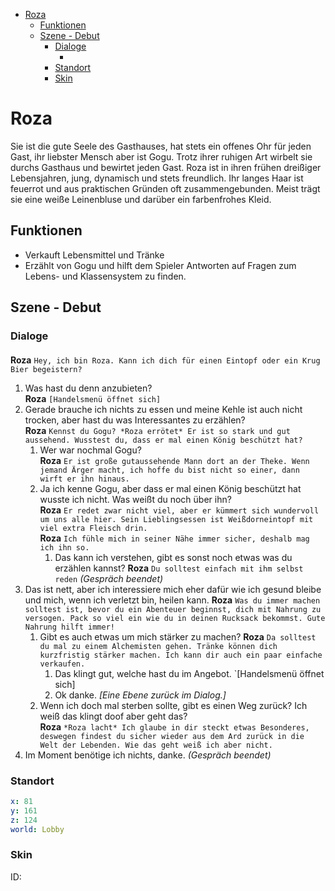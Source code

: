 - [Roza](#roza)
  - [Funktionen](#funktionen)
  - [Szene - Debut](#szene---debut)
    - [Dialoge](#dialoge)
      - [](#)
    - [Standort](#standort)
    - [Skin](#skin)

# Roza

Sie ist die gute Seele des Gasthauses, hat stets ein offenes Ohr für jeden Gast, ihr liebster Mensch aber ist Gogu. Trotz ihrer ruhigen Art wirbelt sie durchs Gasthaus und bewirtet jeden Gast.
Roza ist in ihren frühen dreißiger Lebensjahren, jung, dynamisch und stets freundlich. Ihr langes Haar ist feuerrot und aus praktischen Gründen oft zusammengebunden. Meist trägt sie eine weiße Leinenbluse und darüber ein farbenfrohes Kleid.

## Funktionen

* Verkauft Lebensmittel und Tränke
* Erzählt von Gogu und hilft dem Spieler Antworten auf Fragen zum Lebens- und Klassensystem zu finden.

## Szene - Debut

### Dialoge

#### 

**Roza** `Hey, ich bin Roza. Kann ich dich für einen Eintopf oder ein Krug Bier begeistern?`  
  1. Was hast du denn anzubieten?  
    **Roza** `[Handelsmenü öffnet sich]`  
  2. Gerade brauche ich nichts zu essen und meine Kehle ist auch nicht trocken, aber hast du was Interessantes zu erzählen?  
    **Roza** `Kennst du Gogu? *Roza errötet* Er ist so stark und gut aussehend. Wusstest du, dass er mal einen König beschützt hat?`
       1. Wer war nochmal Gogu?  
        **Roza** `Er ist große gutaussehende Mann dort an der Theke. Wenn jemand Ärger macht, ich hoffe du bist nicht so einer, dann wirft er ihn hinaus.`
       2. Ja ich kenne Gogu, aber dass er mal einen König beschützt hat wusste ich nicht. Was weißt du noch über ihn?  
       **Roza** `Er redet zwar nicht viel, aber er kümmert sich wundervoll um uns alle hier. Sein Lieblingsessen ist Weißdorneintopf mit viel extra Fleisch drin.`  
       **Roza** `Ich fühle mich in seiner Nähe immer sicher, deshalb mag ich ihn so.`  
           1. Das kann ich verstehen, gibt es sonst noch etwas was du erzählen kannst?
           **Roza** `Du solltest einfach mit ihm selbst reden` *(Gespräch beendet)*
  3. Das ist nett, aber ich interessiere mich eher dafür wie ich gesund bleibe und mich, wenn ich verletzt bin, heilen kann.
     **Roza** `Was du immer machen solltest ist, bevor du ein Abenteuer beginnst, dich mit Nahrung zu versogen. Pack so viel ein wie du in deinen Rucksack bekommst. Gute Nahrung hilft immer!`  
       1. Gibt es auch etwas um mich stärker zu machen?
    **Roza** `Da solltest du mal zu einem Alchemisten gehen. Tränke können dich kurzfristig stärker machen. Ich kann dir auch ein paar einfache verkaufen.`  
          1. Das klingt gut, welche hast du im Angebot. `[Handelsmenü öffnet sich]
          2. Ok danke. *[Eine Ebene zurück im Dialog.]*  
       1. Wenn ich doch mal sterben sollte, gibt es einen Weg zurück? Ich weiß das klingt doof aber geht das?  
        **Roza** `*Roza lacht* Ich glaube in dir steckt etwas Besonderes, deswegen findest du sicher wieder aus dem Ard zurück in die Welt der Lebenden. Wie das geht weiß ich aber nicht.`
  4. Im Moment benötige ich nichts, danke. *(Gespräch beendet)*

### Standort
```yml
x: 81
y: 161
z: 124
world: Lobby
```

### Skin
ID: 